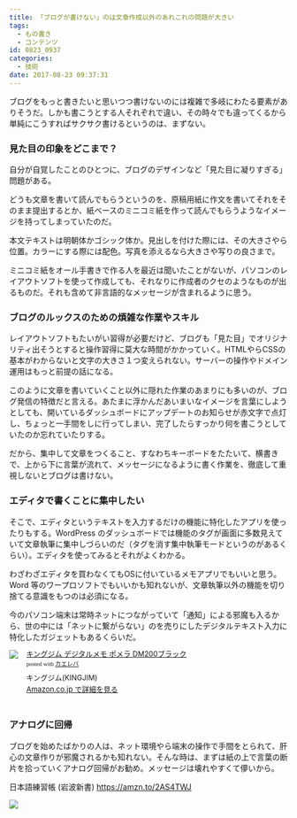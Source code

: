 ```yaml
---
title: 「ブログが書けない」のは文章作成以外のあれこれの問題が大きい
tags:
  - もの書き
  - コンテンツ
id: 0823_0937
categories:
  - 技術
date: 2017-08-23 09:37:31
---
```


ブログをもっと書きたいと思いつつ書けないのには複雑で多岐にわたる要素がありそうだ。しかも書こうとする人それぞれで違い、その時々でも違ってくるから単純にこうすればサクサク書けるというのは、まずない。<!--more-->

### 見た目の印象をどこまで？

自分が自覚したことのひとつに、ブログのデザインなど「見た目に凝りすぎる」問題がある。

どうも文章を書いて読んでもらうというのを、原稿用紙に作文を書いてそれをそのまま提出するとか、紙ベースのミニコミ紙を作って読んでもらうようなイメージを持ってしまっていたのだ。

本文テキストは明朝体かゴシック体か。見出しを付けた際には、その大きさやら位置。カラーにする際には配色。写真を添えるなら大きさや写りの良さまで。

ミニコミ紙をオール手書きで作る人を最近は聞いたことがないが、パソコンのレイアウトソフトを使って作成しても、それなりに作成者のクセのようなものが出るものだ。それも含めて非言語的なメッセージが含まれるように思う。

### ブログのルックスのための煩雑な作業やスキル

レイアウトソフトもたいがい習得が必要だけど、ブログも「見た目」でオリジナリティ出そうとすると操作習得に莫大な時間がかかっていく。HTMLやらCSSの基本がわからないと文字の大きさ１つ変えられない。サーバーの操作やドメイン運用はもっと前提の話になる。

このように文章を書いていくこと以外に隠れた作業のあまりにも多いのが、ブログ発信の特徴だと言える。あたまに浮かんだあいまいなイメージを言葉にしようとしても、開いているダッシュボードにアップデートのお知らせが赤文字で点灯し、ちょっと一手間をしに行ってしまい、完了したらすっかり何を書こうとしていたのか忘れていたりする。

だから、集中して文章をつくること、すなわちキーボードをたたいて、横書きで、上から下に言葉が流れて、メッセージになるように書く作業を、徹底して重視しないとブログは書けない。

### エディタで書くことに集中したい

そこで、エディタというテキストを入力するだけの機能に特化したアプリを使ったりもする。WordPress のダッシュボードでは機能のタグが画面に多数見えていて文章執筆に集中しづらいのだ（タグを消す集中執筆モードというのがあるくらい）。エディタを使ってみるとそれがよくわかる。

わざわざエディタを買わなくてもOSに付いているメモアプリでもいいと思う。Word 等のワープロソフトでもいいかも知れないが、文章執筆以外の機能を切り捨てる意識をもつのは必須になる。

今のパソコン端末は常時ネットにつながっていて「通知」による邪魔も入るから、世の中には「ネットに繋がらない」のを売りにしたデジタルテキスト入力に特化したガジェットもあるくらいだ。

<div class="kaerebalink-box" style="text-align:left;padding-bottom:20px;font-size:small;/zoom: 1;overflow: hidden;"><div class="kaerebalink-image" style="float:left;margin:0 15px 10px 0;"><a href="https://www.amazon.co.jp/exec/obidos/ASIN/B01LXQZ4WI/ujina-22/" target="_blank" ><img src="https://images-fe.ssl-images-amazon.com/images/I/41C1jHsj7TL._SL160_.jpg" style="border: none;" /></a></div><div class="kaerebalink-info" style="line-height:120%;/zoom: 1;overflow: hidden;"><div class="kaerebalink-name" style="margin-bottom:10px;line-height:120%"><a href="https://www.amazon.co.jp/exec/obidos/ASIN/B01LXQZ4WI/ujina-22/" target="_blank" >キングジム デジタルメモ ポメラ DM200ブラック</a><div class="kaerebalink-powered-date" style="font-size:8pt;margin-top:5px;font-family:verdana;line-height:120%">posted with <a href="https://kaereba.com" rel="nofollow" target="_blank">カエレバ</a></div></div><div class="kaerebalink-detail" style="margin-bottom:5px;"> キングジム(KINGJIM)     </div><div class="kaerebalink-link" style="margin-top: 5px"><a href="https://www.amazon.co.jp/exec/obidos/ASIN/B01LXQZ4WI/ujina-22/" rel="nofollow" target="_blank">Amazon.co.jp で詳細を見る</a></div></div><div class="booklink-footer" style="clear: left"></div></div>

###  アナログに回帰

ブログを始めたばかりの人は、ネット環境やら端末の操作で手間をとられて、肝心の文章作りが邪魔されるかも知れない。そんな時は、まずは紙の上で言葉の断片を拾っていくアナログ回帰がお勧め。メッセージは壊れやすくて儚いから。

日本語練習帳 (岩波新書)
https://amzn.to/2AS4TWJ

<a href="https://www.amazon.co.jp/%E6%97%A5%E6%9C%AC%E8%AA%9E%E7%B7%B4%E7%BF%92%E5%B8%B3-%E5%B2%A9%E6%B3%A2%E6%96%B0%E6%9B%B8-%E5%A4%A7%E9%87%8E-%E6%99%8B/dp/4004305969/ref=as_li_ss_il?ie=UTF8&linkCode=li2&tag=ujina-22&linkId=8bf9909e42f0cbdd1af7bba214a19e8a" target="_blank"><img border="0" src="//ws-fe.amazon-adsystem.com/widgets/q?_encoding=UTF8&ASIN=4004305969&Format=_SL160_&ID=AsinImage&MarketPlace=JP&ServiceVersion=20070822&WS=1&tag=ujina-22" ></a><img src="https://ir-jp.amazon-adsystem.com/e/ir?t=ujina-22&l=li2&o=9&a=4004305969" width="1" height="1" border="0" alt="" style="border:none !important; margin:0px !important;" />

